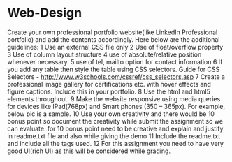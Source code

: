# Web-Design

Create your own professional portfolio website(like LinkedIn Professional 
portfolio) and add the contents accordingly. Here below are the additional 
guidelines:
1 Use an external CSS file only
2 Use of float/overflow property
3 Use of column layout structure
4 use of absolute/relative position whenever necessary.
5 use of tel, mailto option for contact information 
6 If you add any table then style the table using CSS selectors. Guide for CSS 
Selectors - http://www.w3schools.com/cssref/css_selectors.asp
7 Create a professional  image gallery for certifications etc. with hover effects 
and figure captions. Include this in your portfolio.
8 Use the html and  html5 elements throughout. 
9 Make the website responsive using media queries for devices like 
IPad(768px) and Smart phones (350 – 365px). For example, below pic is a 
sample. 
10 Use your own creativity and there would be 10 bonus point so document 
the creativity while submit the assignment so we can evaluate. for 10 bonus 
point need to be creative and explain and justify in readme.txt file and also 
while giving the demo
11 Include the readme.txt and include all the tags used. 
12 For this assignment you need to have very good UI(rich UI) as this will be 
considered while grading.